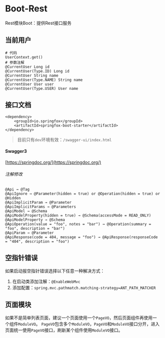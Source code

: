 # Boot-Rest

Rest模块Boot：提供Rest接口服务

## 当前用户

```
# 代码
UserContext.get()
# 参数注解
@CurrentUser Long id
@CurrentUser(Type.ID) Long id
@CurrentUser String name
@CurrentUser(Type.NAME) String name
@CurrentUser User user
@CurrentUser(Type.USER) User name
```

## 接口文档

```
<dependency>
	<groupId>io.springfox</groupId>
	<artifactId>springfox-boot-starter</artifactId>
</dependency>
```

> 目前只有`dev`环境有效：`/swagger-ui/index.html`

#### Swagger3

[https://springdoc.org/](https://springdoc.org/)

###### 注解修改

```
@Api → @Tag
@ApiIgnore → @Parameter(hidden = true) or @Operation(hidden = true) or @Hidden
@ApiImplicitParam → @Parameter
@ApiImplicitParams → @Parameters
@ApiModel → @Schema
@ApiModelProperty(hidden = true) → @Schema(accessMode = READ_ONLY)
@ApiModelProperty → @Schema
@ApiOperation(value = "foo", notes = "bar") → @Operation(summary = "foo", description = "bar")
@ApiParam → @Parameter
@ApiResponse(code = 404, message = "foo") → @ApiResponse(responseCode = "404", description = "foo")
```

## 空指针错误

如果启动报空指针错误选择以下任意一种解决方式：

1. 在启动类添加注解：`@EnableWebMvc`
2. 添加配置：`spring.mvc.pathmatch.matching-strategy=ANT_PATH_MATCHER`

## 页面模块

如果不是简单列表页面，建议一个页面使用一个`PageVO`，然后页面组件再使用一个组件`ModuleVO`。
`PageVO`包含多个`ModuleVO`，`PageVO`和`ModuleVO`接口分开，进入页面统一使用`PageVO`接口，刷新某个组件使用`ModuleVO`接口。
